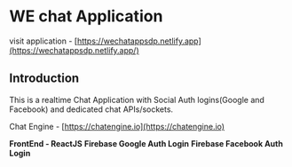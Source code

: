 # WE chat Application


visit application - [https://wechatappsdp.netlify.app](https://wechatappsdp.netlify.app/)

## Introduction

This is a realtime Chat Application with Social Auth logins(Google and Facebook) and dedicated chat APIs/sockets.

Chat Engine - [https://chatengine.io](https://chatengine.io)


**FrontEnd - ReactJS**
**Firebase Google Auth Login**
**Firebase Facebook Auth Login**

